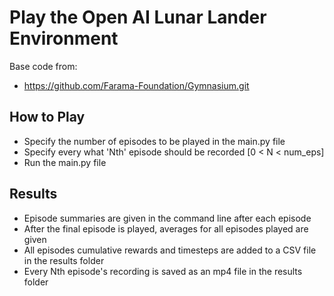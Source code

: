 # Play the Open AI Lunar Lander Environment

Base code from:
 - https://github.com/Farama-Foundation/Gymnasium.git

## How to Play
 - Specify the number of episodes to be played in the main.py file
 - Specify every what 'Nth' episode should be recorded [0 < N < num_eps]
 - Run the main.py file

## Results
- Episode summaries are given in the command line after each episode
- After the final episode is played, averages for all episodes played are given
- All episodes cumulative rewards and timesteps are added to a CSV file in the results folder
- Every Nth episode's recording is saved as an mp4 file in the results folder
